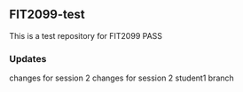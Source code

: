 ## FIT2099-test

This is a test repository for FIT2099 PASS

###  Updates

changes for session 2
changes for session 2 student1 branch

